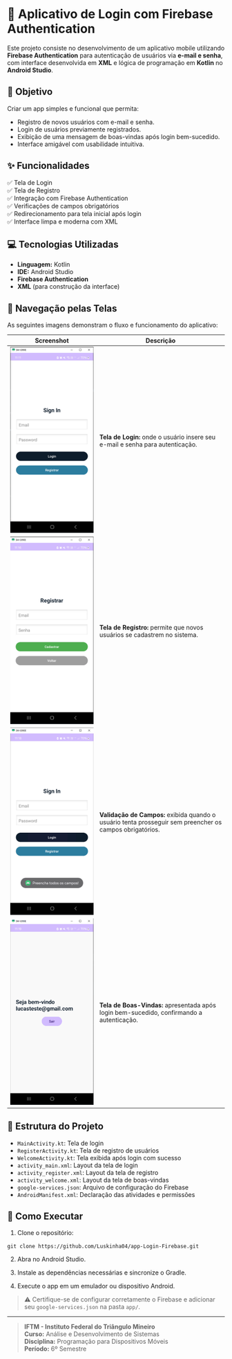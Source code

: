 # 📱 Aplicativo de Login com Firebase Authentication

Este projeto consiste no desenvolvimento de um aplicativo mobile utilizando **Firebase Authentication** para autenticação de usuários via **e-mail e senha**, com interface desenvolvida em **XML** e lógica de programação em **Kotlin** no **Android Studio**.

## 🎯 Objetivo

Criar um app simples e funcional que permita:

- Registro de novos usuários com e-mail e senha.
- Login de usuários previamente registrados.
- Exibição de uma mensagem de boas-vindas após login bem-sucedido.
- Interface amigável com usabilidade intuitiva.

## ✨ Funcionalidades

✅ Tela de Login  
✅ Tela de Registro  
✅ Integração com Firebase Authentication  
✅ Verificações de campos obrigatórios  
✅ Redirecionamento para tela inicial após login  
✅ Interface limpa e moderna com XML  

## 💻 Tecnologias Utilizadas

- **Linguagem:** Kotlin  
- **IDE:** Android Studio  
- **Firebase Authentication**  
- **XML** (para construção da interface)  

## 🧭 Navegação pelas Telas

As seguintes imagens demonstram o fluxo e funcionamento do aplicativo:

| Screenshot | Descrição |
|-----------|-----------|
| ![TelaLogin](screenshots/TelaLogin.PNG) | **Tela de Login:** onde o usuário insere seu e-mail e senha para autenticação. |
| ![TelaRegistrar](screenshots/TelaRegistrar.PNG) | **Tela de Registro:** permite que novos usuários se cadastrem no sistema. |
| ![PreenchaCampos](screenshots/PreenchaCampos.PNG) | **Validação de Campos:** exibida quando o usuário tenta prosseguir sem preencher os campos obrigatórios. |
| ![TelaBemVindo](screenshots/TelaBemVindo.PNG) | **Tela de Boas-Vindas:** apresentada após login bem-sucedido, confirmando a autenticação. |

## 🔧 Estrutura do Projeto

- `MainActivity.kt`: Tela de login
- `RegisterActivity.kt`: Tela de registro de usuários
- `WelcomeActivity.kt`: Tela exibida após login com sucesso
- `activity_main.xml`: Layout da tela de login
- `activity_register.xml`: Layout da tela de registro
- `activity_welcome.xml`: Layout da tela de boas-vindas
- `google-services.json`: Arquivo de configuração do Firebase
- `AndroidManifest.xml`: Declaração das atividades e permissões

## 🚀 Como Executar

1. Clone o repositório:

```
git clone https://github.com/Luskinha04/app-Login-Firebase.git
```

2. Abra no Android Studio.

3. Instale as dependências necessárias e sincronize o Gradle.

4. Execute o app em um emulador ou dispositivo Android.

> ⚠️ Certifique-se de configurar corretamente o Firebase e adicionar seu `google-services.json` na pasta `app/`.

---

> **IFTM - Instituto Federal do Triângulo Mineiro**  
> **Curso:** Análise e Desenvolvimento de Sistemas  
> **Disciplina:** Programação para Dispositivos Móveis  
> **Período:** 6º Semestre
